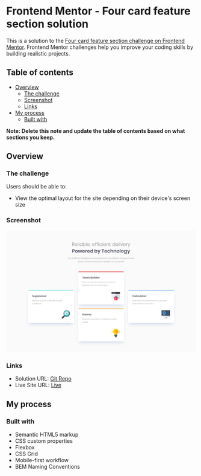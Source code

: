 # Frontend Mentor - Four card feature section solution

This is a solution to the [Four card feature section challenge on Frontend Mentor](https://www.frontendmentor.io/challenges/four-card-feature-section-weK1eFYK). Frontend Mentor challenges help you improve your coding skills by building realistic projects.

## Table of contents

- [Overview](#overview)
  - [The challenge](#the-challenge)
  - [Screenshot](#screenshot)
  - [Links](#links)
- [My process](#my-process)
  - [Built with](#built-with)

**Note: Delete this note and update the table of contents based on what sections you keep.**

## Overview

### The challenge

Users should be able to:

- View the optimal layout for the site depending on their device's screen size

### Screenshot

![](./design/desktop-design.jpg)

### Links

- Solution URL: [Git Repo](https://github.com/sreeharshrajan/Frontend-Mentor-Challenges/tree/main/four-card-feature-section)
- Live Site URL: [Live](https://four-card-sreeh.netlify.app/)

## My process

### Built with

- Semantic HTML5 markup
- CSS custom properties
- Flexbox
- CSS Grid
- Mobile-first workflow
- BEM Naming Conventions
